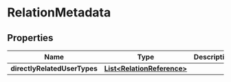 

# RelationMetadata


## Properties

| Name | Type | Description | Notes |
|------------ | ------------- | ------------- | -------------|
|**directlyRelatedUserTypes** | [**List&lt;RelationReference&gt;**](RelationReference.md) |  |  [optional] |



